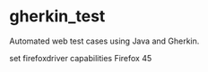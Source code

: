# gherkin_test
Automated web test cases using Java and Gherkin.

set firefoxdriver capabilities
Firefox 45